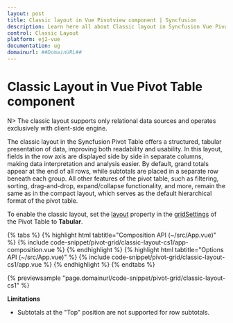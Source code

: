 ```yaml
---
layout: post
title: Classic layout in Vue Pivotview component | Syncfusion
description: Learn here all about Classic layout in Syncfusion Vue Pivotview component of Syncfusion Essential JS 2 and more.
control: Classic Layout
platform: ej2-vue
documentation: ug
domainurl: ##DomainURL##
---
```


# Classic Layout in Vue Pivot Table component

N> The classic layout supports only relational data sources and operates exclusively with client-side engine.

The classic layout in the Syncfusion Pivot Table offers a structured, tabular presentation of data, improving both readability and usability. In this layout, fields in the row axis are displayed side by side in separate columns, making data interpretation and analysis easier. By default, grand totals appear at the end of all rows, while subtotals are placed in a separate row beneath each group. All other features of the pivot table, such as filtering, sorting, drag-and-drop, expand/collapse functionality, and more, remain the same as in the compact layout, which serves as the default hierarchical format of the pivot table.

To enable the classic layout, set the [layout](https://ej2.syncfusion.com/vue/documentation/api/pivotview/gridSettings/#layout) property in the [gridSettings](https://ej2.syncfusion.com/vue/documentation/api/pivotview/gridSettings/) of the Pivot Table to **Tabular**.

{% tabs %}
{% highlight html tabtitle="Composition API (~/src/App.vue)" %}
{% include code-snippet/pivot-grid/classic-layout-cs1/app-composition.vue %}
{% endhighlight %}
{% highlight html tabtitle="Options API (~/src/App.vue)" %}
{% include code-snippet/pivot-grid/classic-layout-cs1/app.vue %}
{% endhighlight %}
{% endtabs %}
        
{% previewsample "page.domainurl/code-snippet/pivot-grid/classic-layout-cs1" %}

**Limitations**

* Subtotals at the "Top" position are not supported for row subtotals.